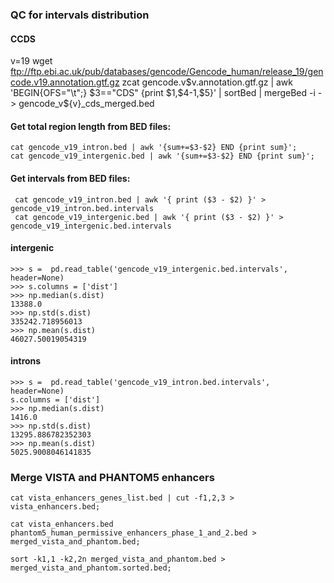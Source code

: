 ### QC for intervals distribution

#### CCDS
v=19
wget ftp://ftp.ebi.ac.uk/pub/databases/gencode/Gencode_human/release_19/gencode.v19.annotation.gtf.gz
zcat gencode.v$v.annotation.gtf.gz | awk 'BEGIN{OFS="\t";} $3=="CDS" {print $1,$4-1,$5}' | sortBed | mergeBed -i - > gencode_v${v}_cds_merged.bed


#### Get total region length from BED files:
```
cat gencode_v19_intron.bed | awk '{sum+=$3-$2} END {print sum}';
cat gencode_v19_intergenic.bed | awk '{sum+=$3-$2} END {print sum}';
```


#### Get intervals from BED files:
```
 cat gencode_v19_intron.bed | awk '{ print ($3 - $2) }' > gencode_v19_intron.bed.intervals
 cat gencode_v19_intergenic.bed | awk '{ print ($3 - $2) }' > gencode_v19_intergenic.bed.intervals
```

#### intergenic
```
>>> s =  pd.read_table('gencode_v19_intergenic.bed.intervals', header=None)
>>> s.columns = ['dist'] 
>>> np.median(s.dist) 
13388.0 
>>> np.std(s.dist)
335242.718956013 
>>> np.mean(s.dist)
46027.50019054319 
```

#### introns
```
>>> s =  pd.read_table('gencode_v19_intron.bed.intervals', header=None) 
s.columns = ['dist'] 
>>> np.median(s.dist) 
1416.0 
>>> np.std(s.dist) 
13295.886782352303 
>>> np.mean(s.dist) 
5025.9008046141835
```

### Merge VISTA and PHANTOM5 enhancers
```
cat vista_enhancers_genes_list.bed | cut -f1,2,3 > vista_enhancers.bed;  

cat vista_enhancers.bed phantom5_human_permissive_enhancers_phase_1_and_2.bed > merged_vista_and_phantom.bed;   

sort -k1,1 -k2,2n merged_vista_and_phantom.bed > merged_vista_and_phantom.sorted.bed;
```
